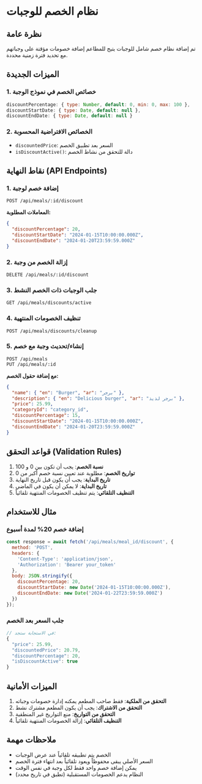 # نظام الخصم للوجبات

## نظرة عامة
تم إضافة نظام خصم شامل للوجبات يتيح للمطاعم إضافة خصومات مؤقتة على وجباتهم مع تحديد فترة زمنية محددة.

## الميزات الجديدة

### 1. خصائص الخصم في نموذج الوجبة
```javascript
discountPercentage: { type: Number, default: 0, min: 0, max: 100 },
discountStartDate: { type: Date, default: null },
discountEndDate: { type: Date, default: null }
```

### 2. الخصائص الافتراضية المحسوبة
- `discountedPrice`: السعر بعد تطبيق الخصم
- `isDiscountActive()`: دالة للتحقق من نشاط الخصم

## نقاط النهاية (API Endpoints)

### 1. إضافة خصم لوجبة
```
POST /api/meals/:id/discount
```

**المعاملات المطلوبة:**
```json
{
  "discountPercentage": 20,
  "discountStartDate": "2024-01-15T10:00:00.000Z",
  "discountEndDate": "2024-01-20T23:59:59.000Z"
}
```

### 2. إزالة الخصم من وجبة
```
DELETE /api/meals/:id/discount
```

### 3. جلب الوجبات ذات الخصم النشط
```
GET /api/meals/discounts/active
```

### 4. تنظيف الخصومات المنتهية
```
POST /api/meals/discounts/cleanup
```

### 5. إنشاء/تحديث وجبة مع خصم
```
POST /api/meals
PUT /api/meals/:id
```

**مع إضافة حقول الخصم:**
```json
{
  "name": { "en": "Burger", "ar": "برجر" },
  "description": { "en": "Delicious burger", "ar": "برجر لذيذ" },
  "price": 25.99,
  "categoryId": "category_id",
  "discountPercentage": 15,
  "discountStartDate": "2024-01-15T10:00:00.000Z",
  "discountEndDate": "2024-01-20T23:59:59.000Z"
}
```

## قواعد التحقق (Validation Rules)

1. **نسبة الخصم**: يجب أن تكون بين 0 و 100
2. **تواريخ الخصم**: مطلوبة عند تعيين نسبة خصم أكبر من 0
3. **تاريخ البداية**: يجب أن يكون قبل تاريخ النهاية
4. **تاريخ البداية**: لا يمكن أن يكون في الماضي
5. **التنظيف التلقائي**: يتم تنظيف الخصومات المنتهية تلقائياً

## مثال للاستخدام

### إضافة خصم 20% لمدة أسبوع
```javascript
const response = await fetch('/api/meals/meal_id/discount', {
  method: 'POST',
  headers: {
    'Content-Type': 'application/json',
    'Authorization': 'Bearer your_token'
  },
  body: JSON.stringify({
    discountPercentage: 20,
    discountStartDate: new Date('2024-01-15T10:00:00.000Z'),
    discountEndDate: new Date('2024-01-22T23:59:59.000Z')
  })
});
```

### جلب السعر بعد الخصم
```javascript
// في الاستجابة ستجد:
{
  "price": 25.99,
  "discountedPrice": 20.79,
  "discountPercentage": 20,
  "isDiscountActive": true
}
```

## الميزات الأمانية

1. **التحقق من الملكية**: فقط صاحب المطعم يمكنه إدارة خصومات وجباته
2. **التحقق من الاشتراك**: يجب أن يكون المطعم مشترك نشط
3. **التحقق من التواريخ**: منع التواريخ غير المنطقية
4. **التنظيف التلقائي**: إزالة الخصومات المنتهية تلقائياً

## ملاحظات مهمة

- الخصم يتم تطبيقه تلقائياً عند عرض الوجبات
- السعر الأصلي يبقى محفوظاً ويعود تلقائياً بعد انتهاء فترة الخصم
- يمكن إضافة خصم واحد فقط لكل وجبة في نفس الوقت
- النظام يدعم الخصومات المستقبلية (تطبق في تاريخ محدد) 